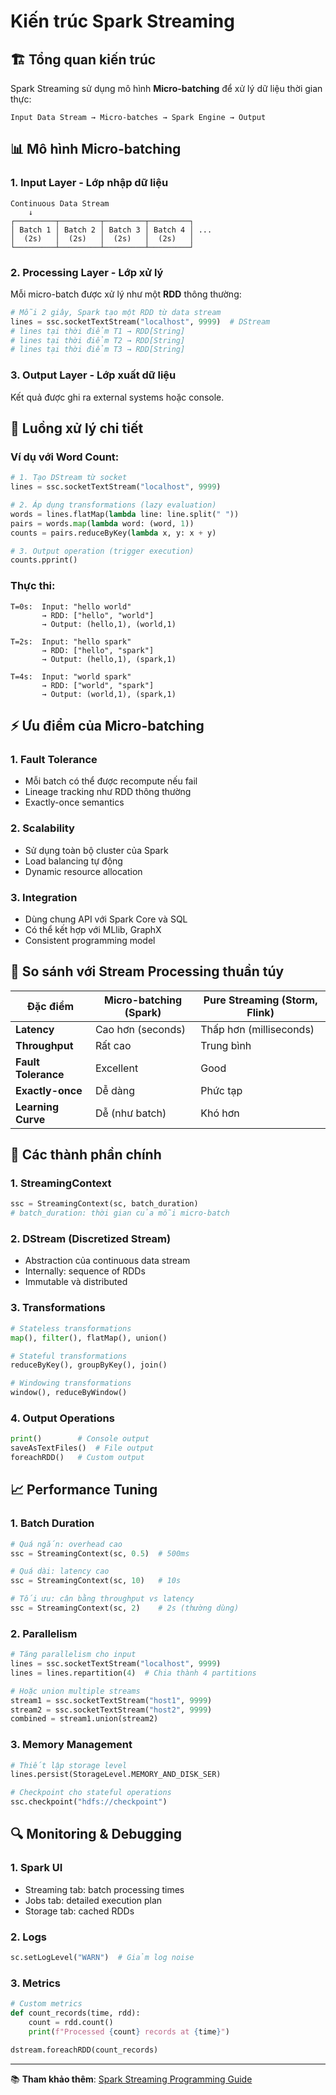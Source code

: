 # Kiến trúc Spark Streaming

## 🏗️ Tổng quan kiến trúc

Spark Streaming sử dụng mô hình **Micro-batching** để xử lý dữ liệu thời gian thực:

```
Input Data Stream → Micro-batches → Spark Engine → Output
```

## 📊 Mô hình Micro-batching

### 1. **Input Layer - Lớp nhập dữ liệu**
```
Continuous Data Stream
    ↓
┌─────────┬─────────┬─────────┬─────────┐
│ Batch 1 │ Batch 2 │ Batch 3 │ Batch 4 │ ...
│  (2s)   │  (2s)   │  (2s)   │  (2s)   │
└─────────┴─────────┴─────────┴─────────┘
```

### 2. **Processing Layer - Lớp xử lý**
Mỗi micro-batch được xử lý như một **RDD** thông thường:

```python
# Mỗi 2 giây, Spark tạo một RDD từ data stream
lines = ssc.socketTextStream("localhost", 9999)  # DStream
# lines tại thời điểm T1 → RDD[String]
# lines tại thời điểm T2 → RDD[String]  
# lines tại thời điểm T3 → RDD[String]
```

### 3. **Output Layer - Lớp xuất dữ liệu**
Kết quả được ghi ra external systems hoặc console.

## 🔄 Luồng xử lý chi tiết

### Ví dụ với Word Count:

```python
# 1. Tạo DStream từ socket
lines = ssc.socketTextStream("localhost", 9999)

# 2. Áp dụng transformations (lazy evaluation)
words = lines.flatMap(lambda line: line.split(" "))
pairs = words.map(lambda word: (word, 1))
counts = pairs.reduceByKey(lambda x, y: x + y)

# 3. Output operation (trigger execution)
counts.pprint()
```

### Thực thi:
```
T=0s:  Input: "hello world"
       → RDD: ["hello", "world"] 
       → Output: (hello,1), (world,1)

T=2s:  Input: "hello spark"  
       → RDD: ["hello", "spark"]
       → Output: (hello,1), (spark,1)

T=4s:  Input: "world spark"
       → RDD: ["world", "spark"] 
       → Output: (world,1), (spark,1)
```

## ⚡ Ưu điểm của Micro-batching

### 1. **Fault Tolerance**
- Mỗi batch có thể được recompute nếu fail
- Lineage tracking như RDD thông thường
- Exactly-once semantics

### 2. **Scalability** 
- Sử dụng toàn bộ cluster của Spark
- Load balancing tự động
- Dynamic resource allocation

### 3. **Integration**
- Dùng chung API với Spark Core và SQL
- Có thể kết hợp với MLlib, GraphX
- Consistent programming model

## 🎯 So sánh với Stream Processing thuần túy

| Đặc điểm | Micro-batching (Spark) | Pure Streaming (Storm, Flink) |
|----------|------------------------|--------------------------------|
| **Latency** | Cao hơn (seconds) | Thấp hơn (milliseconds) |
| **Throughput** | Rất cao | Trung bình |
| **Fault Tolerance** | Excellent | Good |
| **Exactly-once** | Dễ dàng | Phức tạp |
| **Learning Curve** | Dễ (như batch) | Khó hơn |

## 🔧 Các thành phần chính

### 1. **StreamingContext**
```python
ssc = StreamingContext(sc, batch_duration)
# batch_duration: thời gian của mỗi micro-batch
```

### 2. **DStream (Discretized Stream)**
- Abstraction của continuous data stream
- Internally: sequence of RDDs
- Immutable và distributed

### 3. **Transformations**
```python
# Stateless transformations
map(), filter(), flatMap(), union()

# Stateful transformations  
reduceByKey(), groupByKey(), join()

# Windowing transformations
window(), reduceByWindow()
```

### 4. **Output Operations**
```python
print()        # Console output
saveAsTextFiles()  # File output
foreachRDD()   # Custom output
```

## 📈 Performance Tuning

### 1. **Batch Duration**
```python
# Quá ngắn: overhead cao
ssc = StreamingContext(sc, 0.5)  # 500ms

# Quá dài: latency cao  
ssc = StreamingContext(sc, 10)   # 10s

# Tối ưu: cân bằng throughput vs latency
ssc = StreamingContext(sc, 2)    # 2s (thường dùng)
```

### 2. **Parallelism**
```python
# Tăng parallelism cho input
lines = ssc.socketTextStream("localhost", 9999)
lines = lines.repartition(4)  # Chia thành 4 partitions

# Hoặc union multiple streams
stream1 = ssc.socketTextStream("host1", 9999) 
stream2 = ssc.socketTextStream("host2", 9999)
combined = stream1.union(stream2)
```

### 3. **Memory Management**
```python
# Thiết lập storage level
lines.persist(StorageLevel.MEMORY_AND_DISK_SER)

# Checkpoint cho stateful operations
ssc.checkpoint("hdfs://checkpoint")
```

## 🔍 Monitoring & Debugging

### 1. **Spark UI**
- Streaming tab: batch processing times
- Jobs tab: detailed execution plan
- Storage tab: cached RDDs

### 2. **Logs**
```python
sc.setLogLevel("WARN")  # Giảm log noise
```

### 3. **Metrics**
```python
# Custom metrics
def count_records(time, rdd):
    count = rdd.count()
    print(f"Processed {count} records at {time}")

dstream.foreachRDD(count_records)
```

---

📚 **Tham khảo thêm**: [Spark Streaming Programming Guide](https://spark.apache.org/docs/latest/streaming-programming-guide.html)